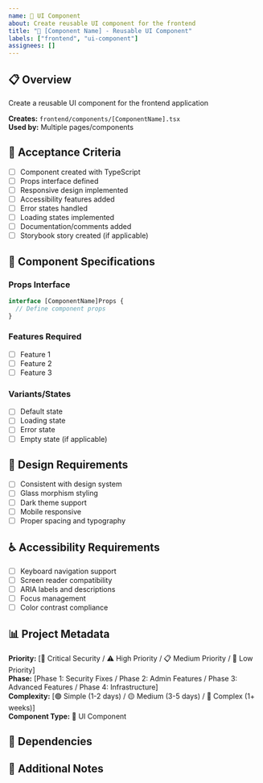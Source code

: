 ```yaml
---
name: 🧩 UI Component
about: Create reusable UI component for the frontend
title: "🧩 [Component Name] - Reusable UI Component"
labels: ["frontend", "ui-component"]
assignees: []
---
```


## 📋 **Overview**
Create a reusable UI component for the frontend application

**Creates:** `frontend/components/[ComponentName].tsx`  
**Used by:** Multiple pages/components

## 🎯 **Acceptance Criteria**
- [ ] Component created with TypeScript
- [ ] Props interface defined
- [ ] Responsive design implemented
- [ ] Accessibility features added
- [ ] Error states handled
- [ ] Loading states implemented
- [ ] Documentation/comments added
- [ ] Storybook story created (if applicable)

## 🔧 **Component Specifications**
### **Props Interface**
```typescript
interface [ComponentName]Props {
  // Define component props
}
```

### **Features Required**
- [ ] Feature 1
- [ ] Feature 2
- [ ] Feature 3

### **Variants/States**
- [ ] Default state
- [ ] Loading state
- [ ] Error state
- [ ] Empty state (if applicable)

## 🎨 **Design Requirements**
- [ ] Consistent with design system
- [ ] Glass morphism styling
- [ ] Dark theme support
- [ ] Mobile responsive
- [ ] Proper spacing and typography

## ♿ **Accessibility Requirements**
- [ ] Keyboard navigation support
- [ ] Screen reader compatibility
- [ ] ARIA labels and descriptions
- [ ] Focus management
- [ ] Color contrast compliance

## 📊 **Project Metadata**
**Priority:** [🚨 Critical Security / ⚠️ High Priority / 📋 Medium Priority / 📝 Low Priority]  
**Phase:** [Phase 1: Security Fixes / Phase 2: Admin Features / Phase 3: Advanced Features / Phase 4: Infrastructure]  
**Complexity:** [🟢 Simple (1-2 days) / 🟡 Medium (3-5 days) / 🔴 Complex (1+ weeks)]  
**Component Type:** 🧩 UI Component

## 🔗 **Dependencies**
<!-- List any tasks that must be completed before this one -->

## 📝 **Additional Notes**
<!-- Any additional context, design mockups, or implementation notes -->
